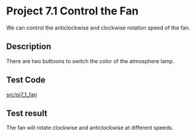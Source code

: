 # Project 7.1 Control the Fan

We can control the anticlockwise and clockwise rotation speed of the fan.
## Description

There are two buttoons to switch the color of the atmosphere lamp.

## Test Code

[src/pj7_1_fan](src/pj7_1_fan.cpp ':include :type=code')

## Test result

The fan will rotate clockwise and anticlockwise at different speeds.
